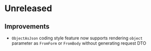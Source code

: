 # Unreleased

## Improvements

- `ObjectAsJson` coding style feature now supports rendering `object` parameter
  as `FromForm` or `FromBody` without generating request DTO